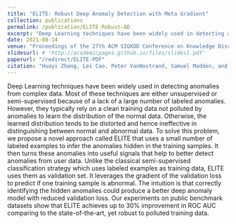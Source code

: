```yaml
---
title: "ELITE: Robust Deep Anomaly Detection with Meta Gradient"
collection: publications
permalink: /publication/ELITE-Robust-AD
excerpt: "Deep Learning techniques have been widely used in detecting anomalies from complex data. Most of these techniques are either unsupervised or semi-supervised because of a lack of a large number of labeled anomalies. However, they typically rely on a clean training data not polluted by anomalies to learn the distribution of the normal data. Otherwise, the learned distribution tends to be distorted and hence ineffective in distinguishing between normal and abnormal data. To solve this problem, we propose a novel approach called ELITE that uses a small number of labeled examples to infer the anomalies hidden in the training samples. It then turns these anomalies into useful signals that help to better detect anomalies from user data. Unlike the classical semi-supervised classification strategy which uses labeled examples as training data, ELITE uses them as validation set. It leverages the gradient of the validation loss to predict if one training sample is abnormal. The intuition is that correctly identifying the hidden anomalies could produce a better deep anomaly model with reduced validation loss. Our experiments on public benchmark datasets show that ELITE achieves up to 30% improvement in ROC AUC comparing to the state-of-the-art, yet robust to polluted training data."
date: 2021-08-14
venue: "Proceedings of the 27th ACM SIGKDD Conference on Knowledge Discovery & Data Mining (KDD)"
slidesurl: # 'http://academicpages.github.io/files/slides1.pdf'
paperurl: "/redirect/ELITE-PDF"
citation: "Huayi Zhang, Lei Cao, Peter VanNostrand, Samuel Madden, and Elke A. Rundensteiner. 2021. ELITE: Robust Deep Anomaly Detection with Meta Gradient. In Proceedings of the 27th ACM SIGKDD Conference on Knowledge Discovery &amp; Data Mining (KDD '21). Association for Computing Machinery, New York, NY, USA, 2174–2182. https://doi.org/10.1145/3447548.3467320"
---
```


<link rel="stylesheet" type="text/css" media="all" href="/assets/css/publication_items.css" />

Deep Learning techniques have been widely used in detecting anomalies from complex data. Most of these techniques are either unsupervised or semi-supervised because of a lack of a large number of labeled anomalies. However, they typically rely on a clean training data not polluted by anomalies to learn the distribution of the normal data. Otherwise, the learned distribution tends to be distorted and hence ineffective in distinguishing between normal and abnormal data. To solve this problem, we propose a novel approach called ELITE that uses a small number of labeled examples to infer the anomalies hidden in the training samples. It then turns these anomalies into useful signals that help to better detect anomalies from user data. Unlike the classical semi-supervised classification strategy which uses labeled examples as training data, ELITE uses them as validation set. It leverages the gradient of the validation loss to predict if one training sample is abnormal. The intuition is that correctly identifying the hidden anomalies could produce a better deep anomaly model with reduced validation loss. Our experiments on public benchmark datasets show that ELITE achieves up to 30% improvement in ROC AUC comparing to the state-of-the-art, yet robust to polluted training data.
